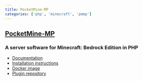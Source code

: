 ```yaml
---
title: PocketMine-MP
categories: ['php', 'minecraft', 'pmmp']
---
```

## [PocketMine-MP](https://github.com/pmmp/PocketMine-MP)

### A server software for Minecraft: Bedrock Edition in PHP

- [Documentation](http://pmmp.readthedocs.org/)
- [Installation instructions](https://pmmp.readthedocs.io/en/rtfd/installation.html)
- [Docker image](https://hub.docker.com/r/pmmp/pocketmine-mp)
- [Plugin repository](https://poggit.pmmp.io/plugins)
